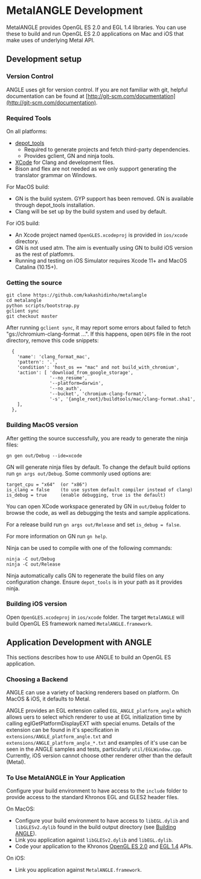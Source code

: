 # MetalANGLE Development

MetalANGLE provides OpenGL ES 2.0 and EGL 1.4 libraries.  You can use these to build and run OpenGL ES 2.0 applications on Mac and iOS that make uses of underlying Metal API.

## Development setup

### Version Control
ANGLE uses git for version control. If you are not familiar with git, helpful documentation can be found at [http://git-scm.com/documentation](http://git-scm.com/documentation).

### Required Tools
On all platforms:

 * [depot_tools](http://dev.chromium.org/developers/how-tos/install-depot-tools)
   * Required to generate projects and fetch third-party dependencies.
   * Provides gclient, GN and ninja tools.
 * [XCode](https://developer.apple.com/xcode/) for Clang and development files.
 * Bison and flex are not needed as we only support generating the translator grammar on Windows.

For MacOS build:

 * GN is the build system.  GYP support has been removed. GN is available through depot_tools installation.
 * Clang will be set up by the build system and used by default.

For iOS build:

 * An Xcode project named `OpenGLES.xcodeproj` is provided in `ios/xcode` directory.
 * GN is not used atm. The aim is eventually using GN to build iOS version as the rest of platfomrs.
 * Running and testing on iOS Simulator requires Xcode 11+ and MacOS Catalina (10.15+).

### Getting the source

```
git clone https://github.com/kakashidinho/metalangle
cd metalangle
python scripts/bootstrap.py
gclient sync
git checkout master
```

After running `gclient sync`, it may report some errors about failed to fetch "gs://chromium-clang-format ...". If this happens, open `DEPS` file in the root directory,
remove this code snippets:
```
  {
    'name': 'clang_format_mac',
    'pattern': '.',
    'condition': 'host_os == "mac" and not build_with_chromium',
    'action': [ 'download_from_google_storage',
                '--no_resume',
                '--platform=darwin',
                '--no_auth',
                '--bucket', 'chromium-clang-format',
                '-s', '{angle_root}/buildtools/mac/clang-format.sha1',
    ],
  },
```

### Building MacOS version
After getting the source successfully, you are ready to generate the ninja files:
```
gn gen out/Debug --ide=xcode
```

GN will generate ninja files by default.  To change the default build options run `gn args out/Debug`.  Some commonly used options are:
```
target_cpu = "x64"  (or "x86")
is_clang = false    (to use system default compiler instead of clang)
is_debug = true     (enable debugging, true is the default)
```
You can open XCode workspace generated by GN in `out/Debug` folder to browse the code, as well as debugging the tests and sample applications.

For a release build run `gn args out/Release` and set `is_debug = false`.

For more information on GN run `gn help`.

Ninja can be used to compile with one of the following commands:
```
ninja -C out/Debug
ninja -C out/Release
```
Ninja automatically calls GN to regenerate the build files on any configuration change.
Ensure `depot_tools` is in your path as it provides ninja.

### Building iOS version
Open `OpenGLES.xcodeproj` in `ios/xcode` folder.
The target `MetalANGLE` will build OpenGL ES framework named `MetalANGLE.framework`.

## Application Development with ANGLE
This sections describes how to use ANGLE to build an OpenGL ES application.

### Choosing a Backend
ANGLE can use a variety of backing renderers based on platform.  On MacOS & iOS, it defaults to Metal.

ANGLE provides an EGL extension called `EGL_ANGLE_platform_angle` which allows uers to select which renderer to use at EGL initialization time by calling eglGetPlatformDisplayEXT with special enums. Details of the extension can be found in it's specification in `extensions/ANGLE_platform_angle.txt` and `extensions/ANGLE_platform_angle_*.txt` and examples of it's use can be seen in the ANGLE samples and tests, particularly `util/EGLWindow.cpp`.
Currently, iOS version cannot choose other renderer other than the default (Metal).

### To Use MetalANGLE in Your Application

Configure your build environment to have access to the `include` folder to provide access to the standard Khronos EGL and GLES2 header files.

On MacOS:

 - Configure your build environment to have access to `libEGL.dylib` and `libGLESv2.dylib` found in the build output directory (see [Building ANGLE](#Building-MacOS-version)).
 - Link you application against `libGLESv2.dylib` and `libEGL.dylib`.
 - Code your application to the Khronos [OpenGL ES 2.0](http://www.khronos.org/registry/gles/) and [EGL 1.4](http://www.khronos.org/registry/egl/) APIs.

On iOS:

 - Link you application against `MetalANGLE.framework`.
